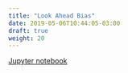 ```yaml
---
title: "Look Ahead Bias"
date: 2019-05-06T10:44:05-03:00
draft: true
weight: 20
---
```


[Jupyter notebook](https://nbviewer.jupyter.org/github/gmoncarz/machine_learning_tour/blob/master/notebooks/02_linear_regression_part_02__look_ahead_bias.ipynb)

<div> 
    <object type="text/html" width="100%" height="1000" data="https://nbviewer.jupyter.org/github/gmoncarz/machine_learning_tour/blob/master/notebooks/02_linear_regression_part_02__look_ahead_bias.ipynb">
    </object>
</div>



